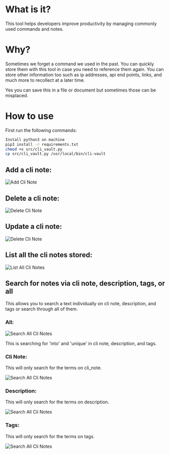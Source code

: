 # What is it?

This tool helps developers improve productivity by managing commonly used commands and notes. 

# Why?

Sometimes we forget a command we used in the past. You can quickly store them with this tool in case you need to reference them again. You can store other information 
too such as ip addresses, api end points, links, and much more to recollect at a later time. 

Yes you can save this in a file or document but sometimes those can be misplaced.

# How to use
First run the following commands:

```sh
Install python3 on machine
pip3 install -r requirements.txt
chmod +x src/cli_vault.py
cp src/cli_vault.py /usr/local/bin/cli-vault
```

## Add a cli note:

![Add Cli Note](resources/cli_vault_add.png)

## Delete a cli note:

![Delete Cli Note](resources/cli_vault_delete.png)

## Update a cli note:

![Delete Cli Note](resources/cli_vault_update.png)

## List all the cli notes stored:

![List All Cli Notes](resources/cli_vault_list.png)

## Search for notes via cli note, description, tags, or all

This allows you to search a text individually on cli note, description, and tags or search through all of them. 

### All:

![Search All Cli Notes](resources/cli_vault_search_all.png)

This is searching for 'into' and 'unique' in cli note, description, and tags.

### Cli Note:

This will only search for the terms on cli_note.

![Search All Cli Notes](resources/cli_vault_search_cli_note.png)

### Description:

This will only search for the terms on description.

![Search All Cli Notes](resources/cli_vault_search_description.png)

### Tags:

This will only search for the terms on tags.

![Search All Cli Notes](resources/cli_vault_search_tags.png)
